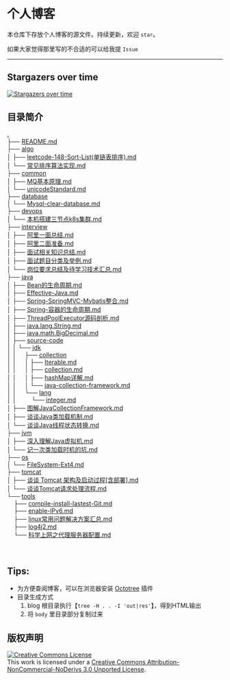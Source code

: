 # 个人博客

本仓库下存放个人博客的源文件。持续更新，欢迎 `star`。

如果大家觉得那里写的不合适的可以给我提 `Issue`

---

## Stargazers over time

[![Stargazers over time](https://starchart.cc/c-rainstorm/blog.svg)](https://starchart.cc/c-rainstorm/blog)


## 目录简介

<a href=".">.</a><br>
        ├── <a href="./README.md">README.md</a><br>
        ├── <a href="./algo/">algo</a><br>
        │   ├── <a href="./algo/leetcode-148-Sort-List(%E5%8D%95%E9%93%BE%E8%A1%A8%E6%8E%92%E5%BA%8F).md">leetcode-148-Sort-List(单链表排序).md</a><br>
        │   └── <a href="./algo/%E5%B8%B8%E8%A7%81%E6%8E%92%E5%BA%8F%E7%AE%97%E6%B3%95%E5%AE%9E%E7%8E%B0.md">常见排序算法实现.md</a><br>
        ├── <a href="./common/">common</a><br>
        │   ├── <a href="./common/MQ%E5%9F%BA%E6%9C%AC%E5%8E%9F%E7%90%86.md">MQ基本原理.md</a><br>
        │   └── <a href="./common/unicodeStandard.md">unicodeStandard.md</a><br>
        ├── <a href="./database/">database</a><br>
        │   └── <a href="./database/Mysql-clear-database.md">Mysql-clear-database.md</a><br>
        ├── <a href="./devops/">devops</a><br>
        │   └── <a href="./devops/%E6%9C%AC%E6%9C%BA%E6%90%AD%E5%BB%BA%E4%B8%89%E8%8A%82%E7%82%B9k8s%E9%9B%86%E7%BE%A4.md">本机搭建三节点k8s集群.md</a><br>
        ├── <a href="./interview/">interview</a><br>
        │   ├── <a href="./interview/%E9%98%BF%E9%87%8C%E4%B8%80%E9%9D%A2%E6%80%BB%E7%BB%93.md">阿里一面总结.md</a><br>
        │   ├── <a href="./interview/%E9%98%BF%E9%87%8C%E4%BA%8C%E9%9D%A2%E5%87%86%E5%A4%87.md">阿里二面准备.md</a><br>
        │   ├── <a href="./interview/%E9%9D%A2%E8%AF%95%E7%9B%B8%E5%85%B3%E7%9F%A5%E8%AF%86%E6%80%BB%E7%BB%93.md">面试相关知识总结.md</a><br>
        │   ├── <a href="./interview/%E9%9D%A2%E8%AF%95%E9%A2%98%E7%9B%AE%E5%88%86%E7%B1%BB%E5%8F%8A%E4%B8%BE%E4%BE%8B.md">面试题目分类及举例.md</a><br>
        │   └── <a href="./interview/%E5%B2%97%E4%BD%8D%E8%A6%81%E6%B1%82%E6%80%BB%E7%BB%93%E5%8F%8A%E5%BE%85%E5%AD%A6%E4%B9%A0%E6%8A%80%E6%9C%AF%E6%B1%87%E6%80%BB.md">岗位要求总结及待学习技术汇总.md</a><br>
        ├── <a href="./java/">java</a><br>
        │   ├── <a href="./java/Bean%E7%9A%84%E7%94%9F%E5%91%BD%E5%91%A8%E6%9C%9F.md">Bean的生命周期.md</a><br>
        │   ├── <a href="./java/Effective-Java.md">Effective-Java.md</a><br>
        │   ├── <a href="./java/Spring-SpringMVC-Mybatis%E6%95%B4%E5%90%88.md">Spring-SpringMVC-Mybatis整合.md</a><br>
        │   ├── <a href="./java/Spring-%E5%AE%B9%E5%99%A8%E7%9A%84%E7%94%9F%E5%91%BD%E5%91%A8%E6%9C%9F.md">Spring-容器的生命周期.md</a><br>
        │   ├── <a href="./java/ThreadPoolExecutor%E6%BA%90%E7%A0%81%E5%89%96%E6%9E%90.md">ThreadPoolExecutor源码剖析.md</a><br>
        │   ├── <a href="./java/java.lang.String.md">java.lang.String.md</a><br>
        │   ├── <a href="./java/java.math.BigDecimal.md">java.math.BigDecimal.md</a><br>
        │   ├── <a href="./java/source-code/">source-code</a><br>
        │   │   └── <a href="./java/source-code/jdk/">jdk</a><br>
        │   │   &nbsp;&nbsp;&nbsp; ├── <a href="./java/source-code/jdk/collection/">collection</a><br>
        │   │   &nbsp;&nbsp;&nbsp; │   ├── <a href="./java/source-code/jdk/collection/Iterable.md">Iterable.md</a><br>
        │   │   &nbsp;&nbsp;&nbsp; │   ├── <a href="./java/source-code/jdk/collection/collection.md">collection.md</a><br>
        │   │   &nbsp;&nbsp;&nbsp; │   ├── <a href="./java/source-code/jdk/collection/hashMap%E8%AF%A6%E8%A7%A3.md">hashMap详解.md</a><br>
        │   │   &nbsp;&nbsp;&nbsp; │   └── <a href="./java/source-code/jdk/collection/java-collection-framework.md">java-collection-framework.md</a><br>
        │   │   &nbsp;&nbsp;&nbsp; └── <a href="./java/source-code/jdk/lang/">lang</a><br>
        │   │   &nbsp;&nbsp;&nbsp; &nbsp;&nbsp;&nbsp; └── <a href="./java/source-code/jdk/lang/integer.md">integer.md</a><br>
        │   ├── <a href="./java/%E5%9B%BE%E8%A7%A3JavaCollectionFramework.md">图解JavaCollectionFramework.md</a><br>
        │   ├── <a href="./java/%E8%B0%88%E8%B0%88Java%E7%B1%BB%E5%8A%A0%E8%BD%BD%E6%9C%BA%E5%88%B6.md">谈谈Java类加载机制.md</a><br>
        │   └── <a href="./java/%E8%B0%88%E8%B0%88Java%E7%BA%BF%E7%A8%8B%E7%8A%B6%E6%80%81%E8%BD%AC%E6%8D%A2.md">谈谈Java线程状态转换.md</a><br>
        ├── <a href="./jvm/">jvm</a><br>
        │   ├── <a href="./jvm/%E6%B7%B1%E5%85%A5%E7%90%86%E8%A7%A3Java%E8%99%9A%E6%8B%9F%E6%9C%BA.md">深入理解Java虚拟机.md</a><br>
        │   └── <a href="./jvm/%E8%AE%B0%E4%B8%80%E6%AC%A1%E7%B1%BB%E5%8A%A0%E8%BD%BD%E6%97%B6%E6%9C%BA%E7%9A%84%E5%9D%91.md">记一次类加载时机的坑.md</a><br>
        ├── <a href="./os/">os</a><br>
        │   └── <a href="./os/FileSystem-Ext4.md">FileSystem-Ext4.md</a><br>
        ├── <a href="./tomcat/">tomcat</a><br>
        │   ├── <a href="./tomcat/%E8%B0%88%E8%B0%88%20Tomcat%20%E6%9E%B6%E6%9E%84%E5%8F%8A%E5%90%AF%E5%8A%A8%E8%BF%87%E7%A8%8B%5B%E5%90%AB%E9%83%A8%E7%BD%B2%5D.md">谈谈 Tomcat 架构及启动过程[含部署].md</a><br>
        │   └── <a href="./tomcat/%E8%B0%88%E8%B0%88Tomcat%E8%AF%B7%E6%B1%82%E5%A4%84%E7%90%86%E6%B5%81%E7%A8%8B.md">谈谈Tomcat请求处理流程.md</a><br>
        └── <a href="./tools/">tools</a><br>
        &nbsp;&nbsp;&nbsp; ├── <a href="./tools/compile-install-lastest-Git.md">compile-install-lastest-Git.md</a><br>
        &nbsp;&nbsp;&nbsp; ├── <a href="./tools/enable-IPv6.md">enable-IPv6.md</a><br>
        &nbsp;&nbsp;&nbsp; ├── <a href="./tools/linux%E5%B8%B8%E7%94%A8%E9%97%AE%E9%A2%98%E8%A7%A3%E5%86%B3%E6%96%B9%E6%A1%88%E6%B1%87%E6%80%BB.md">linux常用问题解决方案汇总.md</a><br>
        &nbsp;&nbsp;&nbsp; ├── <a href="./tools/log4j2.md">log4j2.md</a><br>
        &nbsp;&nbsp;&nbsp; └── <a href="./tools/%E7%A7%91%E5%AD%A6%E4%B8%8A%E7%BD%91%E4%B9%8B%E4%BB%A3%E7%90%86%E6%9C%8D%E5%8A%A1%E5%99%A8%E9%85%8D%E7%BD%AE.md">科学上网之代理服务器配置.md</a><br>
        <br><br>
        </p>
        <p>

## Tips:

- 为方便查阅博客，可以在浏览器安装 [Octotree](https://github.com/buunguyen/octotree) 插件
- 目录生成方式
  1. blog 根目录执行【`tree -H . . -I 'out|res'`】，得到HTML输出
  2. 将 `body` 里目录部分复制过来

## 版权声明

<a rel="license" href="http://creativecommons.org/licenses/by-nc-nd/3.0/"><img alt="Creative Commons License" style="border-width:0" src="https://i.creativecommons.org/l/by-nc-nd/3.0/88x31.png" /></a><br />This work is licensed under a <a rel="license" href="http://creativecommons.org/licenses/by-nc-nd/3.0/">Creative Commons Attribution-NonCommercial-NoDerivs 3.0 Unported License</a>.
